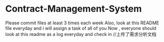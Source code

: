 # Contract-Management-System
Please commit files at least 3 times each week
Also, look at this README file everyday and i will assign a task of all of you
Now , everyone should look at this readme as a log everyday and check in
//上传了需求分析文档
